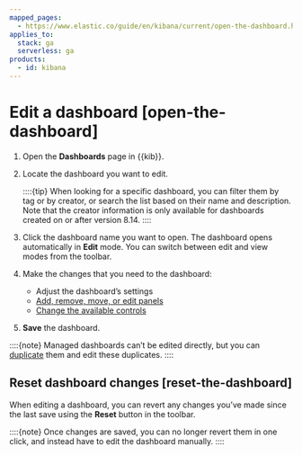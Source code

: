 ```yaml
---
mapped_pages:
  - https://www.elastic.co/guide/en/kibana/current/open-the-dashboard.html
applies_to:
  stack: ga
  serverless: ga
products:
  - id: kibana
---
```


# Edit a dashboard [open-the-dashboard]

1. Open the **Dashboards** page in {{kib}}.
2. Locate the dashboard you want to edit.

   ::::{tip}
   When looking for a specific dashboard, you can filter them by tag or by creator, or search the list based on their name and description. Note that the creator information is only available for dashboards created on or after version 8.14.
   ::::

3. Click the dashboard name you want to open.
   The dashboard opens automatically in **Edit** mode. You can switch between edit and view modes from the toolbar.

5. Make the changes that you need to the dashboard:

    * Adjust the dashboard’s settings
    * [Add, remove, move, or edit panels](../visualize.md#panels-editors)
    * [Change the available controls](add-controls.md)

6. **Save** the dashboard.

::::{note}
Managed dashboards can’t be edited directly, but you can [duplicate](duplicate-dashboards.md) them and edit these duplicates.
::::

## Reset dashboard changes [reset-the-dashboard]

When editing a dashboard, you can revert any changes you’ve made since the last save using the **Reset** button in the toolbar.

::::{note}
Once changes are saved, you can no longer revert them in one click, and instead have to edit the dashboard manually.
::::